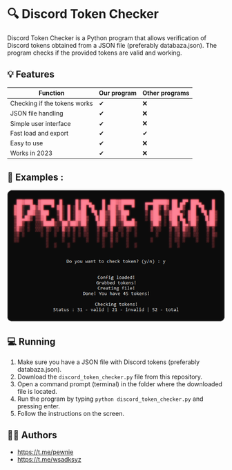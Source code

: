 # 🔍 Discord Token Checker

Discord Token Checker is a Python program that allows verification of Discord tokens obtained from a JSON file (preferably databaza.json). The program checks if the provided tokens are valid and working.

## 💡 Features

| Function | Our program | Other programs |
| --- | --- | --- |
|Checking if the tokens works|✔|❌|
|JSON file handling|✔|❌|
|Simple user interface|✔|❌|
|Fast load and export |✔|✔|
|Easy to use|✔|❌|
|Works in 2023|✔|❌|

## 🚀 Examples :

![First UI](https://raw.githubusercontent.com/ddvplo/Get-Token-From-Database/main/examples/first.png)


## 💻 Running

1. Make sure you have a JSON file with Discord tokens (preferably databaza.json).
2. Download the `discord_token_checker.py` file from this repository.
3. Open a command prompt (terminal) in the folder where the downloaded file is located.
4. Run the program by typing `python discord_token_checker.py` and pressing enter.
5. Follow the instructions on the screen.

## 👨‍🎓 Authors

- https://t.me/pewnie
- https://t.me/wsadksyz
